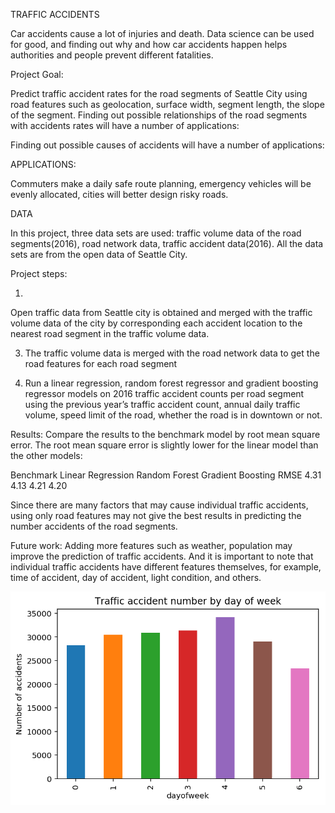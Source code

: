 TRAFFIC ACCIDENTS

Car accidents cause a lot of injuries and death. Data science can be used for good, and finding out why and how car accidents happen helps authorities and people prevent different fatalities.

Project Goal:

Predict traffic accident rates for the road segments of Seattle City using road features such as geolocation, surface width, segment length, the slope of the segment. Finding out possible relationships of the road segments with accidents rates will have a number of applications:

Finding out possible causes of accidents will have a number of applications:

APPLICATIONS:

Commuters make a daily safe route planning, emergency vehicles will be evenly allocated, cities will better design risky roads.


DATA

In this project, three data sets are used: traffic volume data of the road segments(2016), road network data, traffic accident data(2016). All the data sets are from the open data of Seattle City.




Project steps:

1.
Open traffic data from Seattle city is obtained and merged with the traffic volume data of the city by corresponding each accident location to the nearest road segment in the traffic volume data.

3.  The traffic volume data is merged with the road network data to get the road features for each road segment

3. Run a linear regression, random forest regressor and gradient boosting regressor models on 2016 traffic accident counts per road segment using the previous year’s traffic accident count, annual daily traffic volume, speed limit of the road, whether the road is in downtown or not. 

Results:
Compare the results to the benchmark model by root mean square error. The root mean square error is slightly lower for the linear model than the other models:



Benchmark
Linear Regression
Random Forest
Gradient Boosting
RMSE
4.31
4.13
4.21
4.20

Since there are many factors that may cause individual traffic accidents, using only road features may not give the best results in predicting the number accidents of the road segments.

Future work:
Adding more features such as weather, population may improve the prediction of traffic accidents. And it is important to note that individual traffic accidents have different features themselves, for example, time of accident, day of accident, light condition, and others.  

![Accidents by day](images/accident_by_day.png)





















